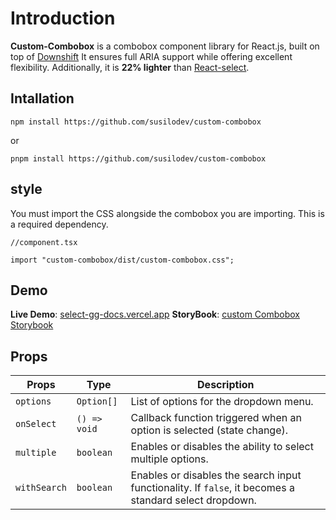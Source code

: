 # Introduction

**Custom-Combobox** is a combobox component library for React.js, built on top of [Downshift](https://www.downshift-js.com/)
It ensures full ARIA support while offering excellent flexibility.
Additionally, it is **22% lighter** than [React-select](https://react-select.com/).

## Intallation

```
npm install https://github.com/susilodev/custom-combobox
```

or

```
pnpm install https://github.com/susilodev/custom-combobox
```

## style

You must import the CSS alongside the combobox you are importing. This is a required dependency.

```
//component.tsx

import "custom-combobox/dist/custom-combobox.css";
```

## Demo

**Live Demo**: [select-gg-docs.vercel.app](https://select-gg-docs.vercel.app/)
**StoryBook**: [custom Combobox Storybook](https://susilodev.github.io/custom-combobox/?path=/story/components-custommultiplecombobox--default)

## Props

| Props        | Type         | Description                                                                                            |
| ------------ | ------------ | ------------------------------------------------------------------------------------------------------ |
| `options`    | `Option[]`   | List of options for the dropdown menu.                                                                 |
| `onSelect`   | `() => void` | Callback function triggered when an option is selected (state change).                                 |
| `multiple`   | `boolean`    | Enables or disables the ability to select multiple options.                                            |
| `withSearch` | `boolean`    | Enables or disables the search input functionality. If `false`, it becomes a standard select dropdown. |

